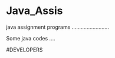 # Java_Assis
java assignment programs .........................

Some java codes .... 

#DEVELOPERS
